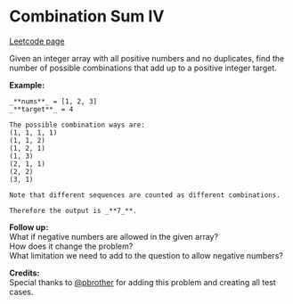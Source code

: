 # Combination Sum IV
[Leetcode page](https://leetcode.com/problems/combination-sum-iv/description)

Given an integer array with all positive numbers and no duplicates, find the
number of possible combinations that add up to a positive integer target.

**Example:**

    
    
    _**nums**_ = [1, 2, 3]
    _**target**_ = 4
    
    The possible combination ways are:
    (1, 1, 1, 1)
    (1, 1, 2)
    (1, 2, 1)
    (1, 3)
    (2, 1, 1)
    (2, 2)
    (3, 1)
    
    Note that different sequences are counted as different combinations.
    
    Therefore the output is _**7_**.
    

**Follow up:**  
What if negative numbers are allowed in the given array?  
How does it change the problem?  
What limitation we need to add to the question to allow negative numbers?

**Credits:**  
Special thanks to [@pbrother](https://leetcode.com/pbrother/) for adding this
problem and creating all test cases.


